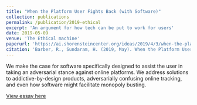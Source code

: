 ```yaml
---
title: "When the Platform User Fights Back (with Software)"
collection: publications
permalink: /publication/2019-ethical
excerpt: 'An argument for how tech can be put to work for users'
date: 2019-05-09
venue: 'The Ethical machine'
paperurl: 'https://ai.shorensteincenter.org/ideas/2019/4/3/when-the-platform-user-fights-back-with-software'
citation: 'Barber, R., Sundaram, H. (2019, May). When the Platform User Fights Back (with Software). In The Ethical Machine, Shorenstein Center, Harvard Kennedy School'
---
```

We make the case for software specifically designed to assist the user in taking an adversarial stance against online platforms. We address solutions to addictive-by-design products, adversarially confusing online tracking, and even how software might facilitate monopoly busting. 

[View essay here](https://ai.shorensteincenter.org/ideas/2019/4/3/when-the-platform-user-fights-back-with-software)
